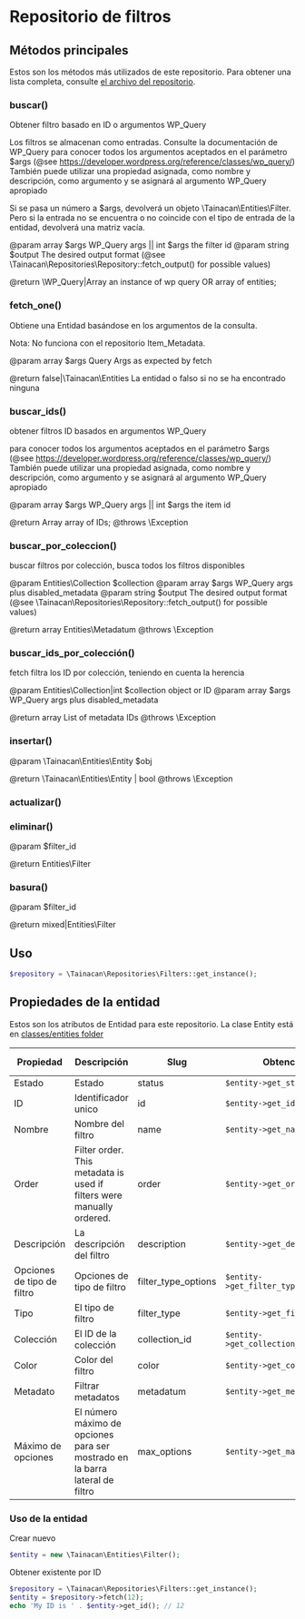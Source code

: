 # Repositorio de filtros

## Métodos principales

Estos son los métodos más utilizados de este repositorio. Para obtener una lista completa, consulte [el archivo del repositorio](https://github.com/tainacan/tainacan/tree/master/src/classes/repositories/class-tainacan-filters.php).


### buscar()


Obtener filtro basado en ID o argumentos WP_Query

Los filtros se almacenan como entradas. Consulte la documentación de WP_Query
para conocer todos los argumentos aceptados en el parámetro $args (@see https://developer.wordpress.org/reference/classes/wp_query/)
También puede utilizar una propiedad asignada, como nombre y descripción, como argumento y se asignará al
argumento WP_Query apropiado

Si se pasa un número a $args, devolverá un objeto \Tainacan\Entities\Filter.  Pero si la entrada no se encuentra o
no coincide con el tipo de entrada de la entidad, devolverá una matriz vacía.

@param array $args WP_Query args || int $args the filter id
@param string $output The desired output format (@see \Tainacan\Repositories\Repository::fetch_output() for possible values)

@return \WP_Query|Array an instance of wp query OR array of entities;
 

### fetch_one()


Obtiene una Entidad basándose en los argumentos de la consulta.

Nota: No funciona con el repositorio Item_Metadata.

@param array $args Query Args as expected by fetch

@return false|\Tainacan\Entities La entidad o falso si no se ha encontrado ninguna
 

### buscar_ids()


obtener filtros ID basados en argumentos WP_Query

para conocer todos los argumentos aceptados en el parámetro $args (@see https://developer.wordpress.org/reference/classes/wp_query/)
También puede utilizar una propiedad asignada, como nombre y descripción, como argumento y se asignará al argumento WP_Query apropiado

@param array $args WP_Query args || int $args the item id

@return Array array of IDs;
@throws \Exception
 

### buscar_por_coleccion()


buscar filtros por colección, busca todos los filtros disponibles

@param Entities\Collection $collection
@param array $args WP_Query args plus disabled_metadata
@param string $output The desired output format (@see \Tainacan\Repositories\Repository::fetch_output() for possible values)

@return array Entities\Metadatum
@throws \Exception
 

### buscar_ids_por_colección()


fetch filtra los ID por colección, teniendo en cuenta la herencia

@param Entities\Collection|int $collection object or ID
@param array $args WP_Query args plus disabled_metadata

@return array List of metadata IDs
@throws \Exception
 

### insertar()



@param \Tainacan\Entities\Entity $obj

@return \Tainacan\Entities\Entity | bool
@throws \Exception
 

### actualizar()



### eliminar()


@param $filter_id

@return Entities\Filter
 

### basura()


@param $filter_id

@return mixed|Entities\Filter
 

## Uso

```php
$repository = \Tainacan\Repositories\Filters::get_instance();
```

## Propiedades de la entidad 

Estos son los atributos de Entidad para este repositorio. La clase Entity está en [classes/entities folder](../src/classes/entities/class-tainacan-filter.php)

Propiedad | Descripción | Slug | Obtención | Asignación | Almacenado como
--- | --- | --- | --- | --- | --- 
Estado|Estado|status|`$entity->get_status()`|`$entity->set_status()`|post_status
ID|Identificador unico|id|`$entity->get_id()`|`$entity->set_id()`|ID
Nombre|Nombre del filtro|name|`$entity->get_name()`|`$entity->set_name()`|post_title
Order|Filter order. This metadata is used if filters were manually ordered.|order|`$entity->get_order()`|`$entity->set_order()`|menu_order
Descripción|La descripción del filtro|description|`$entity->get_description()`|`$entity->set_description()`|post_content
Opciones de tipo de filtro|Opciones de tipo de filtro|filter_type_options|`$entity->get_filter_type_options()`|`$entity->set_filter_type_options()`|meta
Tipo|El tipo de filtro|filter_type|`$entity->get_filter_type()`|`$entity->set_filter_type()`|meta
Colección|El ID de la colección|collection_id|`$entity->get_collection_id()`|`$entity->set_collection_id()`|meta
Color|Color del filtro|color|`$entity->get_color()`|`$entity->set_color()`|meta
Metadato|Filtrar metadatos|metadatum|`$entity->get_metadatum()`|`$entity->set_metadatum()`|meta
Máximo de opciones|El número máximo de opciones para ser mostrado en la barra lateral de filtro|max_options|`$entity->get_max_options()`|`$entity->set_max_options()`|meta

### Uso de la entidad

Crear nuevo

```php
$entity = new \Tainacan\Entities\Filter();
```

Obtener existente por ID
```php
$repository = \Tainacan\Repositories\Filters::get_instance();
$entity = $repository->fetch(12);
echo 'My ID is ' . $entity->get_id(); // 12
```

